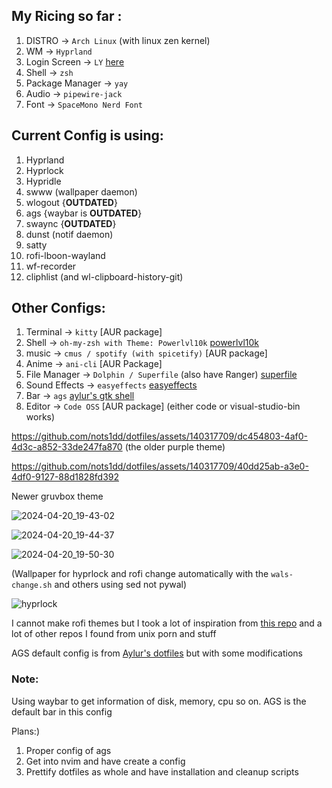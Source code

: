 ##  My Ricing so far :


1. DISTRO -> `Arch Linux` (with linux zen kernel)
2. WM -> `Hyprland`
3. Login Screen -> `LY` [here](https://github.com/fairyglade/ly)
4. Shell -> `zsh`
5. Package Manager -> `yay`
6. Audio -> `pipewire-jack`
7. Font -> `SpaceMono Nerd Font`

## Current Config is using:

1. Hyprland
2. Hyprlock
3. Hypridle
4. swww (wallpaper daemon)
5. wlogout {**OUTDATED**}
6. ags {waybar is **OUTDATED**}
7. swaync {**OUTDATED**}
8. dunst (notif daemon)
9. satty
10. rofi-lboon-wayland
11. wf-recorder
12. cliphlist (and wl-clipboard-history-git)

## Other Configs:
1. Terminal -> `kitty` [AUR package]
2. Shell -> `oh-my-zsh with Theme: Powerlvl10k` [powerlvl10k](https://github.com/romkatv/powerlevel10k)
3. music -> `cmus / spotify (with spicetify)` [AUR package]
4. Anime -> `ani-cli` [AUR Package]
5. File Manager -> `Dolphin / Superfile` (also have Ranger) [superfile](https://github.com/MHNightCat/superfile/tree/v1.1.1)
6. Sound Effects -> `easyeffects` [easyeffects](https://github.com/wwmm/easyeffects)
7. Bar -> `ags` [aylur's gtk shell](https://github.com/Aylur/ags)
8. Editor -> `Code OSS` [AUR package] (either code or visual-studio-bin works)

https://github.com/nots1dd/dotfiles/assets/140317709/dc454803-4af0-4d3c-a852-33de247fa870 (the older purple theme)



https://github.com/nots1dd/dotfiles/assets/140317709/40dd25ab-a3e0-4df0-9127-88d1828fd392

Newer gruvbox theme



![2024-04-20_19-43-02](https://github.com/nots1dd/dotfiles/assets/140317709/522acd95-37ac-4eb3-b9aa-2777a1d65fa3)

![2024-04-20_19-44-37](https://github.com/nots1dd/dotfiles/assets/140317709/c06c2e63-4520-420f-9537-703bc0a6ba5a)

![2024-04-20_19-50-30](https://github.com/nots1dd/dotfiles/assets/140317709/c0485850-5cf1-4b90-a96f-8b64b9bbd44b)


(Wallpaper for hyprlock and rofi change automatically with the `wals-change.sh` and others using sed not pywal)

![hyprlock](https://github.com/nots1dd/dotfiles/assets/140317709/9ae2d91b-741b-4a79-b7ce-9e360e9d8cc8)


I cannot make rofi themes but I took a lot of inspiration from [this repo](https://github.com/adi1090x/rofi) and a lot of other repos I found from unix porn and stuff

AGS default config is from [Aylur's dotfiles](https://github.com/Aylur/dotfiles) but with some modifications

### Note:
Using waybar to get information of disk, memory, cpu so on. AGS is the default bar in this config

Plans:)
1. Proper config of ags
2. Get into nvim and have create a config
3. Prettify dotfiles as whole and have installation and cleanup scripts
